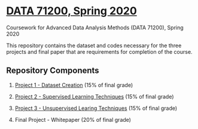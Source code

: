 # [DATA 71200, Spring 2020](https://github.com/sheri-kamal/DATA71200-SP2020)

Coursework for Advanced Data Analysis Methods (DATA 71200), Spring 2020

This repository contains the dataset and codes necessary for the three projects and final paper that are requirements for completion of the course.

## Repository Components

1. [Project 1 - Dataset Creation](https://github.com/sheri-kamal/DATA71200-SP2020/blob/master/Project%201%20-%20Dataset%20Creation%20and%20Feature%20Selection.ipynb) (15% of final grade)

2. [Project 2 - Supervised Learning Techniques](https://github.com/sheri-kamal/DATA71200-SP2020/blob/master/Project%202%20-%20Supervised%20Learning.ipynb) (15% of final grade)

3. [Project 3 - Unsupervised Learing Techniques](https://github.com/sheri-kamal/DATA71200-SP2020/blob/master/Project%203%20-%20Unsupervised%20Learning.ipynb) (15% of final grade)

4. Final Project - Whitepaper (20% of final grade)
